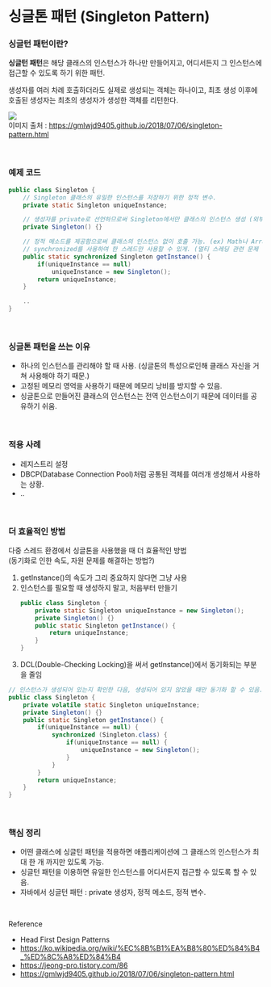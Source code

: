 싱글톤 패턴 (Singleton Pattern)
===

### 싱글턴 패턴이란?

**싱글턴 패턴**은 해당 클래스의 인스턴스가 하나만 만들어지고, 어디서든지 그 인스턴스에 접근할 수 있도록 하기 위한 패턴.

생성자를 여러 차례 호출하더라도 실제로 생성되는 객체는 하나이고, 최초 생성 이후에 호출된 생성자는 최초의 생성자가 생성한 객체를 리턴한다.

<img src = "https://gmlwjd9405.github.io/images/design-pattern-singleton/singleton-example.png"> <br>
이미지 출처 : https://gmlwjd9405.github.io/2018/07/06/singleton-pattern.html

<br>

### 예제 코드

~~~java
public class Singleton {
    // Singleton 클래스의 유일한 인스턴스를 저장하기 위한 정적 변수.
    private static Singleton uniqueInstance;

    // 생성자를 private로 선언하므로써 Singleton에서만 클래스의 인스턴스 생성 (외부에서 사용할 수 없음.)
    private Singleton() {}

    // 정적 메소드를 제공함으로써 클래스의 인스턴스 없이 호출 가능. (ex) Math나 Arrays)
    // synchronized를 사용하여 한 스레드만 사용할 수 있게. (멀티 스레딩 관련 문제 해결.)
    public static synchronized Singleton getInstance() {
        if(uniqueInstance == null)
            uniqueInstance = new Singleton();
        return uniqueInstance;
    }

    ..
}
~~~

<br>

### 싱글톤 패턴을 쓰는 이유

- 하나의 인스턴스를 관리해야 할 때 사용. (싱글톤의 특성으로인해 클래스 자신을 거쳐 사용해야 하기 때문.)
- 고정된 메모리 영억을 사용하기 때문에 메모리 낭비를 방지할 수 있음.
- 싱글톤으로 만들어진 클래스의 인스턴스는 전역 인스턴스이기 때문에 데이터를 공유하기 쉬움.

<br>

### 적용 사례

- 레지스트리 설정
- DBCP(Database Connection Pool)처럼 공통된 객체를 여러개 생성해서 사용하는 상황.
- ..

<br>

### 더 효율적인 방법

다중 스레드 환경에서 싱글톤을 사용했을 때 더 효율적인 방법 <br>
(동기화로 인한 속도, 자원 문제를 해결하는 방법?)

1. getInstance()의 속도가 그리 중요하지 않다면 그냥 사용
2. 인스턴스를 필요할 때 생성하지 말고, 처음부터 만들기 <br>
    ~~~java
    public class Singleton {
        private static Singleton uniqueInstance = new Singleton();
        private Singleton() {}
        public static Singleton getInstance() {
            return uniqueInstance;
        }
    }
    ~~~
3. DCL(Double-Checking Locking)을 써서 getInstance()에서 동기화되는 부분을 줄임
  ~~~java
  // 인스턴스가 생성되어 있는지 확인한 다음, 생성되어 있지 않았을 때만 동기화 할 수 있음.
  public class Singleton {
      private volatile static Singleton uniqueInstance;
      private Singleton() {}
      public static Singleton getInstance() {
          if(uniqueInstance == null) {
              synchronized (Singleton.class) {
                  if(uniqueInstance == null) {
                      uniqueInstance = new Singleton();
                  }
              }
          }
          return uniqueInstance;
      }
  }
  ~~~

<br>

### 핵심 정리

- 어떤 클래스에 싱글턴 패턴을 적용하면 애플리케이션에 그 클래스의 인스턴스가 최대 한 개 까지만 있도록 가능.
- 싱글턴 패턴을 이용하면 유일한 인스턴스를 어디서든지 접근할 수 있도록 할 수 있음.
- 자바에서 싱글턴 패턴 : private 생성자, 정적 메소드, 정적 변수.

<br>


Reference
- Head First Design Patterns
- https://ko.wikipedia.org/wiki/%EC%8B%B1%EA%B8%80%ED%84%B4_%ED%8C%A8%ED%84%B4
- https://jeong-pro.tistory.com/86
- https://gmlwjd9405.github.io/2018/07/06/singleton-pattern.html